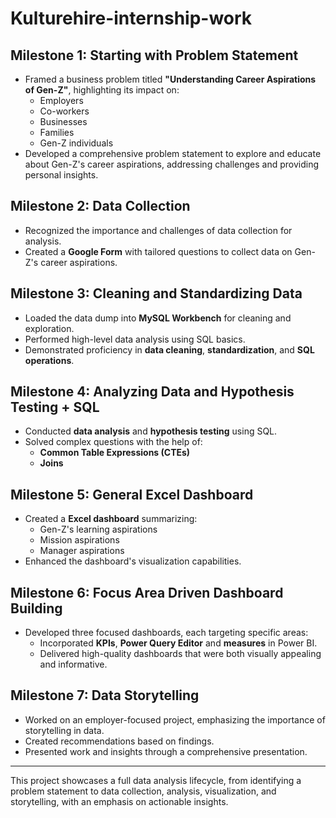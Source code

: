 # Kulturehire-internship-work

## Milestone 1: Starting with Problem Statement
- Framed a business problem titled **"Understanding Career Aspirations of Gen-Z"**, highlighting its impact on:
  - Employers
  - Co-workers
  - Businesses
  - Families
  - Gen-Z individuals
- Developed a comprehensive problem statement to explore and educate about Gen-Z's career aspirations, addressing challenges and providing personal insights.

## Milestone 2: Data Collection
- Recognized the importance and challenges of data collection for analysis.
- Created a **Google Form** with tailored questions to collect data on Gen-Z's career aspirations.

## Milestone 3: Cleaning and Standardizing Data
- Loaded the data dump into **MySQL Workbench** for cleaning and exploration.
- Performed high-level data analysis using SQL basics.
- Demonstrated proficiency in **data cleaning**, **standardization**, and **SQL operations**.

## Milestone 4: Analyzing Data and Hypothesis Testing + SQL
- Conducted **data analysis** and **hypothesis testing** using SQL.
- Solved complex questions with the help of:
  - **Common Table Expressions (CTEs)**
  - **Joins**

## Milestone 5: General Excel Dashboard
- Created a **Excel dashboard** summarizing:
  - Gen-Z's learning aspirations
  - Mission aspirations
  - Manager aspirations
- Enhanced the dashboard's visualization capabilities.

## Milestone 6: Focus Area Driven Dashboard Building
- Developed three focused dashboards, each targeting specific areas:
  - Incorporated **KPIs**, **Power Query Editor** and **measures** in Power BI.
  - Delivered high-quality dashboards that were both visually appealing and informative.

## Milestone 7: Data Storytelling
- Worked on an employer-focused project, emphasizing the importance of storytelling in data.
- Created recommendations based on findings.
- Presented work and insights through a comprehensive presentation.

---

This project showcases a full data analysis lifecycle, from identifying a problem statement to data collection, analysis, visualization, and storytelling, with an emphasis on actionable insights.
